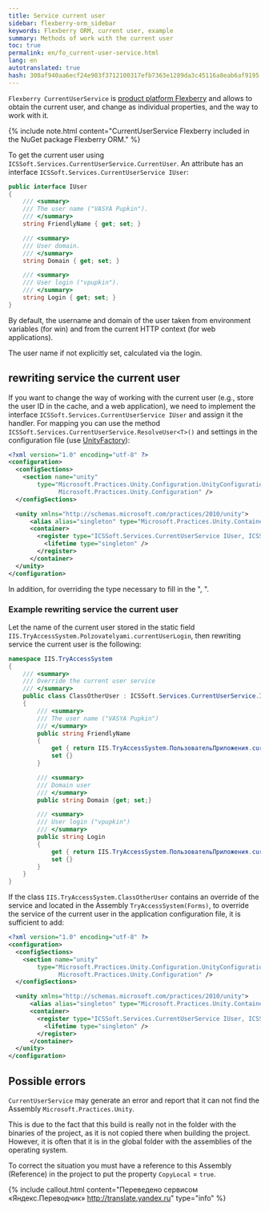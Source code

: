 ```yaml
--- 
title: Service current user 
sidebar: flexberry-orm_sidebar 
keywords: Flexberry ORM, current user, example 
summary: Methods of work with the current user 
toc: true 
permalink: en/fo_current-user-service.html 
lang: en 
autotranslated: true 
hash: 308af940aa6ecf24e983f3712100317efb7363e1289da3c45116a8eab6af9195 
--- 
```


`Flexberry CurrentUserService` is [product platform Flexberry](fp_landing_page.html) and allows to obtain the current user, and change as individual properties, and the way to work with it. 

{% include note.html content="CurrentUserService Flexberry included in the NuGet package Flexberry ORM." %} 

To get the current user using `ICSSoft.Services.CurrentUserService.CurrentUser`. An attribute has an interface `ICSSoft.Services.CurrentUserService IUser`: 

```csharp
public interface IUser
{
	/// <summary> 
	/// The user name ("VASYA Pupkin"). 
	/// </summary> 
	string FriendlyName { get; set; }

	/// <summary> 
	/// User domain. 
	/// </summary> 
	string Domain { get; set; }

	/// <summary> 
	/// User login ("vpupkin"). 
	/// </summary> 
	string Login { get; set; }
}
``` 

By default, the username and domain of the user taken from environment variables (for win) and from the current HTTP context (for web applications). 

The user name if not explicitly set, calculated via the login. 

## rewriting service the current user 

If you want to change the way of working with the current user (e.g., store the user ID in the cache, and a web application), we need to implement the interface `ICSSoft.Services.CurrentUserService IUser` and assign it the handler. For mapping you can use the method `ICSSoft.Services.CurrentUserService.ResolveUser<T>()` and settings in the configuration file (use [UnityFactory](fo_unity-factory.html)): 

```xml
<?xml version="1.0" encoding="utf-8" ?>
<configuration>
  <configSections>
    <section name="unity"
        type="Microsoft.Practices.Unity.Configuration.UnityConfigurationSection,
              Microsoft.Practices.Unity.Configuration" />
  </configSections>

  <unity xmlns="http://schemas.microsoft.com/practices/2010/unity">
	  <alias alias="singleton" type="Microsoft.Practices.Unity.ContainerControlledLifetimeManager, Microsoft.Practices.Unity" />
	  <container>
		<register type="ICSSoft.Services.CurrentUserService IUser, ICSSoft.Services.CurrentUserService" mapTo="<Full type name>, <Assembly Name>">
		  <lifetime type="singleton" />
		</register>
	  </container>
  </unity>
</configuration>
``` 

In addition, for overriding the type necessary to fill in the "<Full type name>, <Assembly Name>". 

### Example rewriting service the current user 

Let the name of the current user stored in the static field `IIS.TryAccessSystem.Polzovatelyami.currentUserLogin`, then rewriting service the current user is the following: 

``` csharp
namespace IIS.TryAccessSystem
{
    /// <summary> 
    /// Override the current user service 
    /// </summary> 
    public class ClassOtherUser : ICSSoft.Services.CurrentUserService.IUser
    {
        /// <summary> 
        /// The user name ("VASYA Pupkin") 
        /// </summary> 
        public string FriendlyName
        {
            get { return IIS.TryAccessSystem.ПользовательПриложения.currentUserLogin; }
            set {}
        }

        /// <summary> 
        /// Domain user 
        /// </summary> 
        public string Domain {get; set;}

        /// <summary> 
        /// User login ("vpupkin") 
        /// </summary> 
        public string Login
        {
            get { return IIS.TryAccessSystem.ПользовательПриложения.currentUserLogin; }
            set {}
        }
    }
}
``` 

If the class `IIS.TryAccessSystem.ClassOtherUser` contains an override of the service and located in the Assembly `TryAccessSystem(Forms)`, to override the service of the current user in the application configuration file, it is sufficient to add: 

```xml
<?xml version="1.0" encoding="utf-8" ?>
<configuration>
  <configSections>
    <section name="unity"
        type="Microsoft.Practices.Unity.Configuration.UnityConfigurationSection,
              Microsoft.Practices.Unity.Configuration" />
  </configSections>

  <unity xmlns="http://schemas.microsoft.com/practices/2010/unity">
	  <alias alias="singleton" type="Microsoft.Practices.Unity.ContainerControlledLifetimeManager, Microsoft.Practices.Unity" />
	  <container>
		<register type="ICSSoft.Services.CurrentUserService IUser, ICSSoft.Services.CurrentUserService" mapTo="IIS.TryAccessSystem.ClassOtherUser, TryAccessSystem(Forms)">
		  <lifetime type="singleton" />
		</register>
	  </container>
  </unity>
</configuration>
``` 

## Possible errors 

`CurrentUserService` may generate an error and report that it can not find the Assembly `Microsoft.Practices.Unity`. 

This is due to the fact that this build is really not in the folder with the binaries of the project, as it is not copied there when building the project. However, it is often that it is in the global folder with the assemblies of the operating system. 

To correct the situation you must have a reference to this Assembly (Reference) in the project to put the property `CopyLocal` = `true`.


{% include callout.html content="Переведено сервисом «Яндекс.Переводчик» <http://translate.yandex.ru>" type="info" %}